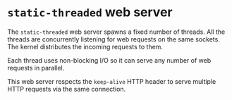 <!--
title: "`static-threaded` web server"
description: "The Netdata Agent's static-threaded web server spawns a fixed number of threads that listen to web requests and uses non-blocking I/O."
custom_edit_url: https://github.com/netdata/netdata/edit/master/web/server/static/README.md
sidebar_label: "`static-threaded` web server"
learn_status: "Published"
learn_topic_type: "Tasks"
learn_rel_path: "Developers/Web"
-->

# `static-threaded` web server

The `static-threaded` web server spawns a fixed number of threads.
All the threads are concurrently listening for web requests on the same sockets.
The kernel distributes the incoming requests to them.

Each thread uses non-blocking I/O so it can serve any number of web requests in parallel.

This web server respects the `keep-alive` HTTP header to serve multiple HTTP requests via the same connection. 


